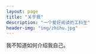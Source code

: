```yaml
---
layout: page
title: "关于我"
description: "一个爱好阅读的工科生" 
header-img: "img/zhihu.jpg"
---
```


我不知道如何介绍我自己。





